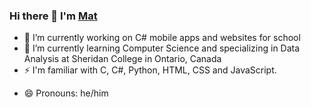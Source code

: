 ### Hi there 👋 I'm [Mat](https://matni.software)

- 🔭 I’m currently working on C# mobile apps and websites for school
- 🌱 I’m currently learning Computer Science and specializing in Data Analysis at Sheridan College in Ontario, Canada
- ⚡ I'm familiar with C, C#, Python, HTML, CSS and JavaScript. 
<!-- 📫 How to reach me: [Telegram](t.me/Kurotsun) or Discord -->
- 😄 Pronouns: he/him

<!--
**Kurotsun/Kurotsun** is a ✨ _special_ ✨ repository because its `README.md` (this file) appears on your GitHub profile.

Here are some ideas to get you started:


-->
